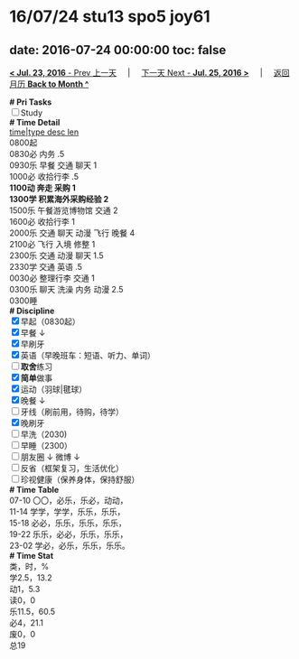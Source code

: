 # 16/07/24 stu13 spo5 joy61

date: 2016-07-24 00:00:00
toc: false
---
[**< Jul. 23, 2016** - Prev 上一天](/lifelogs/2016/07/d23.html) &nbsp; &nbsp; | &nbsp; &nbsp; [下一天 Next - **Jul. 25, 2016 >**](/lifelogs/2016/07/d25.html) &nbsp; &nbsp; |  &nbsp; &nbsp; [返回月历 **Back to Month ^**](/lifelogs/2016/07/index.html)
<br/><div><b># Pri Tasks</b></div><div><input type="checkbox"/>Study</div><div><b># Time Detail</b></div><div><u>time|type desc len</u></div><div>0800起</div><div>0830必 内务 .5</div><div>0930乐 早餐 交通 聊天 1</div><div>1000必 收拾行李 .5</div><div><b>1100动 奔走 采购 1</b></div><div><b>1300学 积累海外采购经验 2</b></div><div>1500乐 午餐游览博物馆 交通 2</div><div>1600必 收拾行李 1</div><div>2000乐 交通 聊天 动漫 飞行 晚餐 4</div><div>2100必 飞行 入境 修整 1</div><div>2300乐 交通 动漫 聊天 1.5</div><div>2330学 交通 英语 .5</div><div>0030必 整理行李 交通 1</div><div>0300乐 聊天 洗澡 内务 动漫 2.5</div><div>0300睡</div><div><b># Discipline</b></div><div><input checked="true" type="checkbox"/>早起（0830起）</div><div><input checked="true" type="checkbox"/>早餐 ↓</div><div><input checked="true" type="checkbox"/>早刷牙</div><div><input checked="true" type="checkbox"/>英语（早晚班车：短语、听力、单词）</div><div><input type="checkbox"/><b>取舍</b>练习</div><div><input checked="true" type="checkbox"/><b>简单</b>做事</div><div><input checked="true" type="checkbox"/>运动（羽球|毽球）</div><div><input checked="true" type="checkbox"/>晚餐 ↓</div><div><input type="checkbox"/>牙线（刷前用，待购，待学）</div><div><input checked="true" type="checkbox"/>晚刷牙</div><div><input type="checkbox"/>早洗（2030)</div><div><input type="checkbox"/>早睡（2300）</div><div><input type="checkbox"/>朋友圈 ↓ 微博 ↓</div><div><input type="checkbox"/>反省（框架复习，生活优化）</div><div><input type="checkbox"/>珍视健康（保养身体，保持舒服）</div><div><b># Time Table</b></div><div>07-10 〇〇，必乐，乐必，动动，</div><div>11-14 学学，学学，乐乐，乐乐，</div><div>15-18 必必，乐乐，乐乐，乐乐，</div><div>19-22 乐乐，必必，乐乐，乐乐，</div><div>23-02 学必，必乐，乐乐，乐乐。</div><div><b># Time Stat</b></div><div>类，时，%</div><div>学2.5，13.2</div><div>动1，5.3</div><div>读0，0</div><div>乐11.5，60.5</div><div>必4，21.1</div><div>废0，0</div><div>总19</div>
